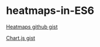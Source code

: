 # heatmaps-in-ES6
[Heatmaps github gist](https://gist.github.com/vishal767/5303e3e5fc7978ac3c161fc3f0cff605)

[Chart.js gist](https://gist.github.com/vishal767/a335f2f9bd2163977eb11b85d4dffc01)
